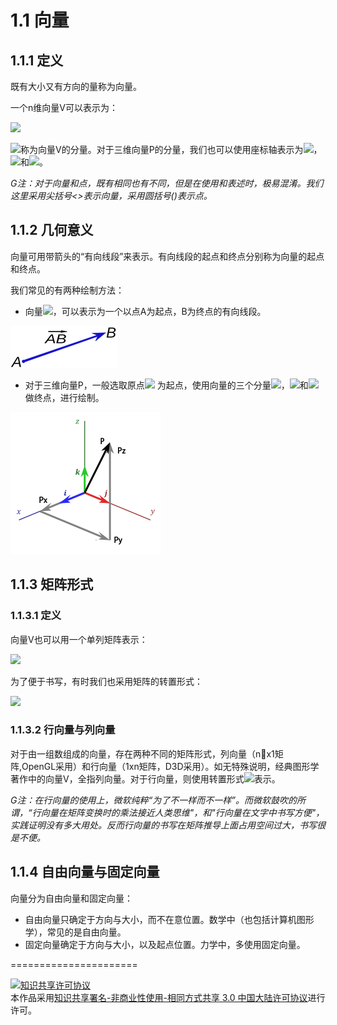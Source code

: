 # 1.1 向量

## 1.1.1 定义
既有大小又有方向的量称为向量。

一个n维向量V可以表示为：

<img src="http://latex.codecogs.com/gif.latex? V = \langle {V_1},{V_2}, \cdots ,{V_n}\rangle ">

<img src="http://latex.codecogs.com/gif.latex? {V_i} ">称为向量V的分量。对于三维向量P的分量，我们也可以使用座标轴表示为<img src="http://latex.codecogs.com/gif.latex? {P_x} ">，<img src="http://latex.codecogs.com/gif.latex? {P_y} ">和<img src="http://latex.codecogs.com/gif.latex? {P_z} ">。

*G注：对于向量和点，既有相同也有不同，但是在使用和表述时，极易混淆。我们这里采用尖括号<>表示向量，采用圆括号()表示点。*

## 1.1.2 几何意义
向量可用带箭头的“有向线段”来表示。有向线段的起点和终点分别称为向量的起点和终点。

我们常见的有两种绘制方法：

- 向量<img src="http://latex.codecogs.com/gif.latex? \overrightarrow {AB} ">，可以表示为一个以点A为起点，B为终点的有向线段。

![替代文本](pic/1-1-2.png "1-1-2.png")


- 对于三维向量P，一般选取原点<img src="http://latex.codecogs.com/gif.latex? {\left( {0,0,0} \right)} "> 为起点，使用向量的三个分量<img src="http://latex.codecogs.com/gif.latex? {P_x} ">，<img src="http://latex.codecogs.com/gif.latex? {P_y} ">和<img src="http://latex.codecogs.com/gif.latex? {P_z} ">做终点，进行绘制。

![替代文本](pic/1-1-1.png "1-1-1.png")

## 1.1.3 矩阵形式

### 1.1.3.1 定义
向量V也可以用一个单列矩阵表示：

<img src="http://latex.codecogs.com/gif.latex?V=\left[ {\begin{array}{*{20}{c}}{{V_1}}\\{{V_2}}\\ \vdots \\{{V_n}}\end{array}} \right] ">

为了便于书写，有时我们也采用矩阵的转置形式：

<img src="http://latex.codecogs.com/gif.latex?{V^T} = {\left[ {\begin{array}{*{20}{c}}{{V_1}}&{{V_2}}& \cdots &{{V_n}}\end{array}} \right]^T}">


### 1.1.3.2 行向量与列向量
对于由一组数组成的向量，存在两种不同的矩阵形式，列向量（nx1矩阵,OpenGL采用）和行向量（1xn矩阵，D3D采用）。如无特殊说明，经典图形学著作中的向量V，全指列向量。对于行向量，则使用转置形式<img src="http://latex.codecogs.com/gif.latex? $${V^T}$$ ">表示。

*G注：在行向量的使用上，微软纯粹“为了不一样而不一样”。而微软鼓吹的所谓，“行向量在矩阵变换时的乘法接近人类思维"，和"行向量在文字中书写方便"，实践证明没有多大用处。反而行向量的书写在矩阵推导上面占用空间过大，书写很是不便。*

## 1.1.4 自由向量与固定向量
向量分为自由向量和固定向量：

- 自由向量只确定于方向与大小，而不在意位置。数学中（也包括计算机图形学），常见的是自由向量。
- 固定向量确定于方向与大小，以及起点位置。力学中，多使用固定向量。

======================

<a rel="license" href="http://creativecommons.org/licenses/by-nc-sa/3.0/cn/"><img alt="知识共享许可协议" style="border-width:0" src="https://i.creativecommons.org/l/by-nc-sa/3.0/cn/88x31.png" /></a><br />本作品采用<a rel="license" href="http://creativecommons.org/licenses/by-nc-sa/3.0/cn/">知识共享署名-非商业性使用-相同方式共享 3.0 中国大陆许可协议</a>进行许可。
